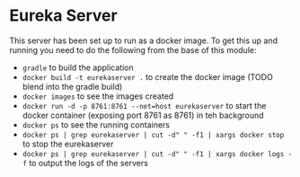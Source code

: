 # Eureka Server
This server has been set up to run as a docker image.  To get this up and running you need to do the following from the base of this module:
 - `gradle` to build the application
 - `docker build -t eurekaserver .` to create the docker image (TODO blend into the gradle build)
 - `docker images` to see the images created
 - `docker run -d -p 8761:8761 --net=host eurekaserver` to start the docker container (exposing port 8761 as 8761) in teh background
 - `docker ps` to see the running containers
 - `docker ps | grep eurekaserver | cut -d" " -f1 | xargs docker stop` to stop the eurekaserver
 - `docker ps | grep eurekaserver | cut -d" " -f1 | xargs docker logs -f` to output the logs of the servers 
